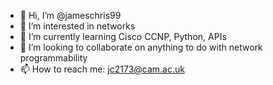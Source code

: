 - 👋 Hi, I’m @jameschris99
- 👀 I’m interested in networks
- 🌱 I’m currently learning Cisco CCNP, Python, APIs
- 💞️ I’m looking to collaborate on anything to do with network programmability
- 📫 How to reach me: jc2173@cam.ac.uk

<!---
jameschris99/jameschris99 is a ✨ special ✨ repository because its `README.md` (this file) appears on your GitHub profile.
You can click the Preview link to take a look at your changes.
--->

